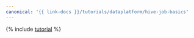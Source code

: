 ```yaml
---
canonical: '{{ link-docs }}/tutorials/dataplatform/hive-job-basics'
---
```


{% include [tutorial](../../_tutorials/dataplatform/data-processing/hive-job-basics.md) %}